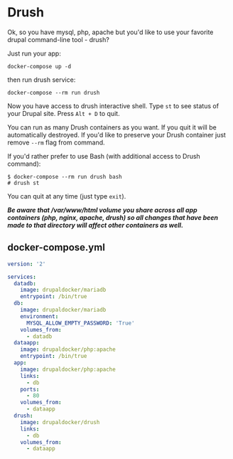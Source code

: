 Drush
=================

Ok, so you have mysql, php, apache but you'd like to use your favorite drupal
command-line tool - drush?

Just run your app:

```
docker-compose up -d
```

then run drush service:

```
docker-compose --rm run drush
```

Now you have access to drush interactive shell. Type `st` to see status of your
Drupal site. Press `Alt + D` to quit.

You can run as many Drush containers as you want. If you quit it will be
automatically destroyed. If you'd like to preserve your Drush container just
remove `--rm` flag from command.

If you'd rather prefer to use Bash (with additional access to Drush command):

```
$ docker-compose --rm run drush bash
# drush st
```

You can quit at any time (just type `exit`).

***Be aware that /var/www/html volume you share across all app containers (php,
nginx, apache, drush) so all changes that have been made to that directory will
affect other containers as well.***

## docker-compose.yml
```yaml
version: '2'

services:
  datadb:
    image: drupaldocker/mariadb
    entrypoint: /bin/true
  db:
    image: drupaldocker/mariadb
    environment:
      MYSQL_ALLOW_EMPTY_PASSWORD: 'True'
    volumes_from:
      - datadb
  dataapp:
    image: drupaldocker/php:apache
    entrypoint: /bin/true
  app:
    image: drupaldocker/php:apache
    links:
      - db
    ports:
      - 80
    volumes_from:
      - dataapp
  drush:
    image: drupaldocker/drush
    links:
      - db
    volumes_from:
      - dataapp
```

